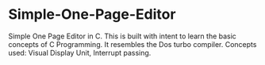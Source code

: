 # Simple-One-Page-Editor
Simple One Page Editor in C.
This is built with intent to learn the basic concepts of C Programming.
It resembles the Dos turbo compiler.
Concepts used: Visual Display Unit, Interrupt passing.
